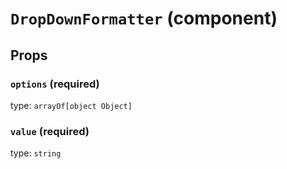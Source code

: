 `DropDownFormatter` (component)
===============================



Props
-----

### `options` (required)

type: `arrayOf[object Object]`


### `value` (required)

type: `string`

